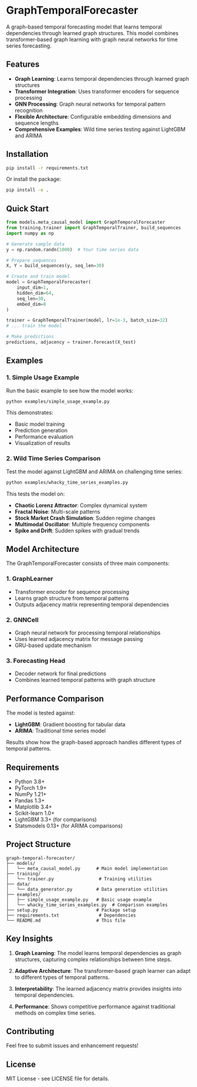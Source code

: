 # GraphTemporalForecaster

A graph-based temporal forecasting model that learns temporal dependencies through learned graph structures. This model combines transformer-based graph learning with graph neural networks for time series forecasting.

## Features

- **Graph Learning**: Learns temporal dependencies through learned graph structures
- **Transformer Integration**: Uses transformer encoders for sequence processing
- **GNN Processing**: Graph neural networks for temporal pattern recognition
- **Flexible Architecture**: Configurable embedding dimensions and sequence lengths
- **Comprehensive Examples**: Wild time series testing against LightGBM and ARIMA

## Installation

```bash
pip install -r requirements.txt
```

Or install the package:

```bash
pip install -e .
```

## Quick Start

```python
from models.meta_causal_model import GraphTemporalForecaster
from training.trainer import GraphTemporalTrainer, build_sequences
import numpy as np

# Generate sample data
y = np.random.randn(1000)  # Your time series data

# Prepare sequences
X, Y = build_sequences(y, seq_len=30)

# Create and train model
model = GraphTemporalForecaster(
    input_dim=1,
    hidden_dim=64,
    seq_len=30,
    embed_dim=8
)

trainer = GraphTemporalTrainer(model, lr=1e-3, batch_size=32)
# ... train the model

# Make predictions
predictions, adjacency = trainer.forecast(X_test)
```

## Examples

### 1. Simple Usage Example

Run the basic example to see how the model works:

```bash
python examples/simple_usage_example.py
```

This demonstrates:
- Basic model training
- Prediction generation
- Performance evaluation
- Visualization of results

### 2. Wild Time Series Comparison

Test the model against LightGBM and ARIMA on challenging time series:

```bash
python examples/whacky_time_series_examples.py
```

This tests the model on:
- **Chaotic Lorenz Attractor**: Complex dynamical system
- **Fractal Noise**: Multi-scale patterns
- **Stock Market Crash Simulation**: Sudden regime changes
- **Multimodal Oscillator**: Multiple frequency components
- **Spike and Drift**: Sudden spikes with gradual trends

## Model Architecture

The GraphTemporalForecaster consists of three main components:

### 1. GraphLearner
- Transformer encoder for sequence processing
- Learns graph structure from temporal patterns
- Outputs adjacency matrix representing temporal dependencies

### 2. GNNCell
- Graph neural network for processing temporal relationships
- Uses learned adjacency matrix for message passing
- GRU-based update mechanism

### 3. Forecasting Head
- Decoder network for final predictions
- Combines learned temporal patterns with graph structure

## Performance Comparison

The model is tested against:
- **LightGBM**: Gradient boosting for tabular data
- **ARIMA**: Traditional time series model

Results show how the graph-based approach handles different types of temporal patterns.

## Requirements

- Python 3.8+
- PyTorch 1.9+
- NumPy 1.21+
- Pandas 1.3+
- Matplotlib 3.4+
- Scikit-learn 1.0+
- LightGBM 3.3+ (for comparisons)
- Statsmodels 0.13+ (for ARIMA comparisons)

## Project Structure

```
graph-temporal-forecaster/
├── models/
│   └── meta_causal_model.py      # Main model implementation
├── training/
│   └── trainer.py                 # Training utilities
├── data/
│   └── data_generator.py         # Data generation utilities
├── examples/
│   ├── simple_usage_example.py   # Basic usage example
│   └── whacky_time_series_examples.py  # Comparison examples
├── setup.py                      # Package setup
├── requirements.txt               # Dependencies
└── README.md                     # This file
```

## Key Insights

1. **Graph Learning**: The model learns temporal dependencies as graph structures, capturing complex relationships between time steps.

2. **Adaptive Architecture**: The transformer-based graph learner can adapt to different types of temporal patterns.

3. **Interpretability**: The learned adjacency matrix provides insights into temporal dependencies.

4. **Performance**: Shows competitive performance against traditional methods on complex time series.

## Contributing

Feel free to submit issues and enhancement requests!

## License

MIT License - see LICENSE file for details. 